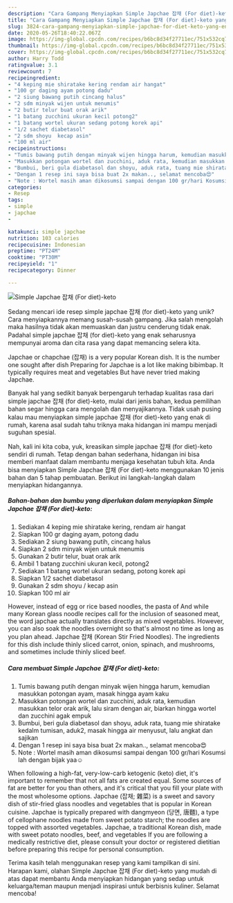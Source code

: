 ```yaml
---
description: "Cara Gampang Menyiapkan Simple Japchae 잡채 (For diet)-keto yang Enak"
title: "Cara Gampang Menyiapkan Simple Japchae 잡채 (For diet)-keto yang Enak"
slug: 3824-cara-gampang-menyiapkan-simple-japchae-for-diet-keto-yang-enak
date: 2020-05-26T18:40:22.067Z
image: https://img-global.cpcdn.com/recipes/b6bc8d34f27711ec/751x532cq70/simple-japchae-잡채-for-diet-keto-foto-resep-utama.jpg
thumbnail: https://img-global.cpcdn.com/recipes/b6bc8d34f27711ec/751x532cq70/simple-japchae-잡채-for-diet-keto-foto-resep-utama.jpg
cover: https://img-global.cpcdn.com/recipes/b6bc8d34f27711ec/751x532cq70/simple-japchae-잡채-for-diet-keto-foto-resep-utama.jpg
author: Harry Todd
ratingvalue: 3.1
reviewcount: 7
recipeingredient:
- "4 keping mie shiratake kering rendam air hangat"
- "100 gr daging ayam potong dadu"
- "2 siung bawang putih cincang halus"
- "2 sdm minyak wijen untuk menumis"
- "2 butir telur buat orak arik"
- "1 batang zucchini ukuran kecil potong2"
- "1 batang wortel ukuran sedang potong korek api"
- "1/2 sachet diabetasol"
- "2 sdm shoyu  kecap asin"
- "100 ml air"
recipeinstructions:
- "Tumis bawang putih dengan minyak wijen hingga harum, kemudian masukkan potongan ayam, masak hingga ayam kaku"
- "Masukkan potongan wortel dan zucchini, aduk rata, kemudian masukkan telor orak arik, lalu siram dengan air, biarkan hingga wortel dan zucchini agak empuk"
- "Bumbui, beri gula diabetasol dan shoyu, aduk rata, tuang mie shiratake kedalm tumisan, aduk2, masak hingga air menyusut, lalu angkat dan sajikan"
- "Dengan 1 resep ini saya bisa buat 2x makan.., selamat mencoba😍"
- "Note : Wortel masih aman dikosumsi sampai dengan 100 gr/hari Kosumsi lah dengan bijak yaa☺️"
categories:
- Resep
tags:
- simple
- japchae
- 

katakunci: simple japchae  
nutrition: 103 calories
recipecuisine: Indonesian
preptime: "PT24M"
cooktime: "PT30M"
recipeyield: "1"
recipecategory: Dinner

---
```



![Simple Japchae 잡채 (For diet)-keto](https://img-global.cpcdn.com/recipes/b6bc8d34f27711ec/751x532cq70/simple-japchae-잡채-for-diet-keto-foto-resep-utama.jpg)

Sedang mencari ide resep simple japchae 잡채 (for diet)-keto yang unik? Cara menyiapkannya memang susah-susah gampang. Jika salah mengolah maka hasilnya tidak akan memuaskan dan justru cenderung tidak enak. Padahal simple japchae 잡채 (for diet)-keto yang enak seharusnya mempunyai aroma dan cita rasa yang dapat memancing selera kita.

Japchae or chapchae (잡채) is a very popular Korean dish. It is the number one sought after dish Preparing for Japchae is a lot like making bibimbap. It typically requires meat and vegetables But have never tried making Japchae.

Banyak hal yang sedikit banyak berpengaruh terhadap kualitas rasa dari simple japchae 잡채 (for diet)-keto, mulai dari jenis bahan, kedua pemilihan bahan segar hingga cara mengolah dan menyajikannya. Tidak usah pusing kalau mau menyiapkan simple japchae 잡채 (for diet)-keto yang enak di rumah, karena asal sudah tahu triknya maka hidangan ini mampu menjadi suguhan spesial.


Nah, kali ini kita coba, yuk, kreasikan simple japchae 잡채 (for diet)-keto sendiri di rumah. Tetap dengan bahan sederhana, hidangan ini bisa memberi manfaat dalam membantu menjaga kesehatan tubuh kita. Anda bisa menyiapkan Simple Japchae 잡채 (For diet)-keto menggunakan 10 jenis bahan dan 5 tahap pembuatan. Berikut ini langkah-langkah dalam menyiapkan hidangannya.

<!--inarticleads1-->

##### Bahan-bahan dan bumbu yang diperlukan dalam menyiapkan Simple Japchae 잡채 (For diet)-keto:

1. Sediakan 4 keping mie shiratake kering, rendam air hangat
1. Siapkan 100 gr daging ayam, potong dadu
1. Sediakan 2 siung bawang putih, cincang halus
1. Siapkan 2 sdm minyak wijen untuk menumis
1. Gunakan 2 butir telur, buat orak arik
1. Ambil 1 batang zucchini ukuran kecil, potong2
1. Sediakan 1 batang wortel ukuran sedang, potong korek api
1. Siapkan 1/2 sachet diabetasol
1. Gunakan 2 sdm shoyu / kecap asin
1. Siapkan 100 ml air


However, instead of egg or rice based noodles, the pasta of And while many Korean glass noodle recipes call for the inclusion of seasoned meat, the word japchae actually translates directly as mixed vegetables. However, you can also soak the noodles overnight so that&#39;s almost no time as long as you plan ahead. Japchae 잡채 (Korean Stir Fried Noodles). The ingredients for this dish include thinly sliced carrot, onion, spinach, and mushrooms, and sometimes include thinly sliced beef. 

<!--inarticleads2-->

##### Cara membuat Simple Japchae 잡채 (For diet)-keto:

1. Tumis bawang putih dengan minyak wijen hingga harum, kemudian masukkan potongan ayam, masak hingga ayam kaku
1. Masukkan potongan wortel dan zucchini, aduk rata, kemudian masukkan telor orak arik, lalu siram dengan air, biarkan hingga wortel dan zucchini agak empuk
1. Bumbui, beri gula diabetasol dan shoyu, aduk rata, tuang mie shiratake kedalm tumisan, aduk2, masak hingga air menyusut, lalu angkat dan sajikan
1. Dengan 1 resep ini saya bisa buat 2x makan.., selamat mencoba😍
1. Note : Wortel masih aman dikosumsi sampai dengan 100 gr/hari Kosumsi lah dengan bijak yaa☺️


When following a high-fat, very-low-carb ketogenic (keto) diet, it&#39;s important to remember that not all fats are created equal. Some sources of fat are better for you than others, and it&#39;s critical that you fill your plate with the most wholesome options. Japchae (잡채; 雜菜) is a sweet and savory dish of stir-fried glass noodles and vegetables that is popular in Korean cuisine. Japchae is typically prepared with dangmyeon (당면, 唐麵), a type of cellophane noodles made from sweet potato starch; the noodles are topped with assorted vegetables. Japchae, a traditional Korean dish, made with sweet potato noodles, beef, and vegetables If you are following a medically restrictive diet, please consult your doctor or registered dietitian before preparing this recipe for personal consumption. 

Terima kasih telah menggunakan resep yang kami tampilkan di sini. Harapan kami, olahan Simple Japchae 잡채 (For diet)-keto yang mudah di atas dapat membantu Anda menyiapkan hidangan yang sedap untuk keluarga/teman maupun menjadi inspirasi untuk berbisnis kuliner. Selamat mencoba!
